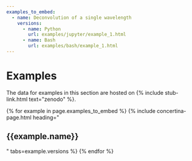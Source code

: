 ```yaml
---
examples_to_embed:
  - name: Deconvolution of a single wavelength
    versions:
      - name: Python
        url: examples/jupyter/example_1.html
      - name: Bash
        url: examples/bash/example_1.html
---
```



# Examples #

The data for examples in this section are hosted on {% include stub-link.html text="zenodo" %}.

{% for example in page.examples_to_embed %}
	{% include concertina-page.html heading="<h2>{{example.name}}</h2>" tabs=example.versions %}
{% endfor %}